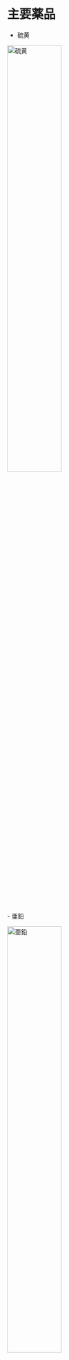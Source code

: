# 主要薬品

- 硫黄
<p><img arc="../media/CIMG0060.JPG" width="50%" alt="硫黄"></p>
<br>
- 亜鉛
<p><img arc="../media/CIMG0061.JPG" width="50%" alt="亜鉛"></p>
<br>
- 水酸化ナトリウム
<p><img arc="../media/CIMG0062.JPG" width="50%" alt="水酸化ナトリウム"></p>
<br>
- ヘモグロビン
<p><img arc="../media/CIMG0063.JPG" width="50%" alt="ヘモグロビン"></p>
<br>
- 臭素
<p><img arc="../media/CIMG0084.JPG" width="50%" alt="臭素"></p>
<br>
- 安息香酸
<p><img arc="../media/CIMG0065.JPG" width="50%" alt="安息香酸"></p>
<br>
- 酸化マンガン
<p><img arc="../media/CIMG0066.JPG" width="50%" alt="酸化マンガン"></p>
<br>
- 大理石
<p><img arc="../media/CIMG0067.JPG" width="50%" alt="大理石"></p>
<br>
- 塩化銅
<p><img arc="../media/CIMG0069.JPG" width="50%" alt="塩化銅"></p>
<br>
- グルコース
<p><img arc="../media/CIMG0070.JPG" width="50%" alt="グルコース"></p>
<br>
- 鉛
<p><img arc="../media/CIMG0071.JPG" width="50%" alt="鉛"></p>
<br>
- 鉄粉
<p><img arc="../media/CIMG0072.JPG" width="50%" alt="鉄粉"></p>
<br>
- 銅粉末
<p><img arc="../media/CIMG0073.JPG" width="50%" alt="銅粉末"></p>
<br>
- アルミニウム粉末
<p><img arc="../media/CIMG0074.JPG" width="50%" alt="アルミニウム粉末"></p>
<br>
- 炭酸ナトリウム
<p><img arc="../media/CIMG0075.JPG" width="50%" alt="炭酸ナトリウム"></p>
<br>
- アジビン酸
<p><img arc="../media/CIMG0076.JPG" width="50%" alt="アジビン酸"></p>
<br>
- 炭酸水素ナトリウム
<p><img arc="../media/CIMG0077.JPG" width="50%" alt="炭酸水素ナトリウム"></p>
<br>
- 硫酸銅
<p><img arc="../media/CIMG0078.JPG" width="50%" alt="硫酸銅"></p>
<br>
- 硫酸ナトリウム
<p><img arc="../media/CIMG0079.JPG" width="50%" alt="硫酸ナトリウム"></p>
<br>
- ソルビトール
<p><img arc="../media/CIMG0080.JPG" width="50%" alt="ソルビトール"></p>
<br>
- シリカゲル
<p><img arc="../media/CIMG0081.JPG" width="50%" alt="シリカゲル"></p>
<br>
- 塩化アンモニウム
<p><img arc="../media/CIMG0082.JPG" width="50%" alt="塩化アンモニウム"></p>
<br>
- 塩化カリウム
<p><img arc="../media/CIMG0083.JPG" width="50%" alt="塩化カリウム"></p>
